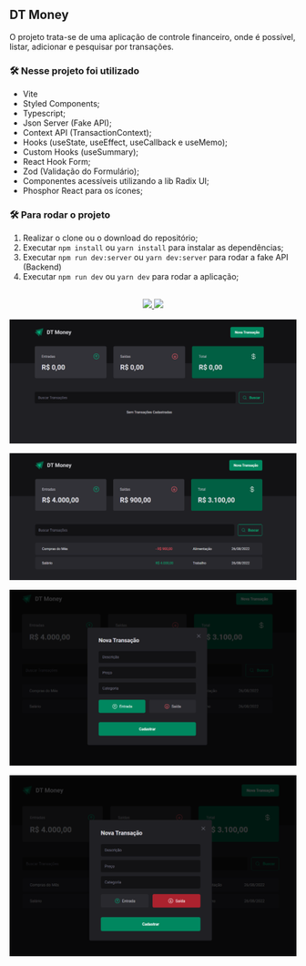 ## DT Money

O projeto trata-se de uma aplicação de controle financeiro, onde é possível, listar, adicionar e pesquisar por transações.

### 🛠️ Nesse projeto foi utilizado

- Vite
- Styled Components;
- Typescript;
- Json Server (Fake API);
- Context API (TransactionContext);
- Hooks (useState, useEffect, useCallback e useMemo);
- Custom Hooks (useSummary);
- React Hook Form;
- Zod (Validação do Formulário);
- Componentes acessíveis utilizando a lib Radix UI;
- Phosphor React para os ícones;

### 🛠️ Para rodar o projeto

1. Realizar o clone ou o download do repositório;
2. Executar `npm install` ou `yarn install` para instalar as dependências;
3. Executar `npm run dev:server` ou `yarn dev:server` para rodar a fake API (Backend)
4. Executar `npm run dev` ou `yarn dev` para rodar a aplicação;

<br />

<div align="center">
  <a href="https://dt-money-jade.vercel.app/" target="_blank">
  <img src="https://user-images.githubusercontent.com/71772559/178192066-d52e0cf7-906e-4baa-80f3-4b49dde153c0.png" />
  </a>

  <a href="https://www.figma.com/file/7NKH6GeVhbgR73mkPLVBYC/DT-Money" target="_blank">
  <img src="https://user-images.githubusercontent.com/71772559/178192253-4fe4757c-de57-4878-a38c-a483c25670b1.png" />
  </a>
</div>

<br />

<div align="center">
  <img src="./src/assets/previews/../preview/no_transactions.png" align="center" width="600px" />
</div>

<br />

<div align="center">
  <img src="./src/assets/previews/../preview/list_transactions.png" align="center" width="600px" />
</div>

<br />

<div align="center">
  <img src="./src/assets/previews/../preview/new_transaction_income.png" align="center" width="600px" />
</div>

<br />

<div align="center">
  <img src="./src/assets/previews/../preview/new_transaction_outcome.png" align="center" width="600px" />
</div>
